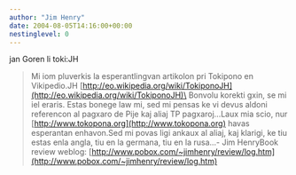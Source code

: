 ```yaml
---
author: "Jim Henry"
date: 2004-08-05T14:16:00+00:00
nestinglevel: 0
---
```

jan Goren li toki:JH
> Mi iom pluverkis la esperantlingvan artikolon pri Tokipono en Vikipedio.JH
> [http://eo.wikipedia.org/wiki/TokiponoJH](http://eo.wikipedia.org/wiki/TokiponoJH)\
> Bonvolu korekti gxin, se mi iel eraris.
>Estas bonege law mi, sed mi pensas ke vi devus aldoni referencon al
>pagxaro de Pije kaj aliaj TP pagxaroj...Laux mia scio, nur [http://www.tokopona.org](http://www.tokopona.org) havas esperantan enhavon.Sed mi povas ligi ankaux al aliaj, kaj klarigi, ke tiu estas enla angla, tiu en la germana, tiu en la rusa...- Jim HenryBook review weblog: [http://www.pobox.com/~jimhenry/review/log.htm](http://www.pobox.com/~jimhenry/review/log.htm)